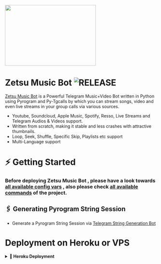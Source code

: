 <img src="https://telegra.ph/file/6f85dc68c2c347ca763e3.jpg" align="center" width="300" height="200"/>

# Zetsu Music Bot <img src="https://img.shields.io/github/v/release/damsyx/ZetsuMusic?color=black&logo=github&logoColor=black&style=social" alt="RELEASE">

[Zetsu Music Bot](https://github.com/d4msy/ZetsuMusic) is a Powerful Telegram Music+Video Bot written in Python using Pyrogram and Py-Tgcalls by which you can stream songs, video and even live streams in your group calls via various sources.

* Youtube, Soundcloud, Apple Music, Spotify, Resso, Live Streams and Telegram Audios & Videos support.
* Written from scratch, making it stable and less crashes with attractive thumbnails.
* Loop, Seek, Shuffle, Specific Skip, Playlists etc support
* Multi-Language support


# ⚡️ Getting Started

### Before deploying Zetsu Music Bot , please have a look towards [all available config vars](../config/README.md) , also please check [all available commands](../strings/command.yml) of the project.

## 🖇 Generating Pyrogram String Session

- Generate a Pyrogram String Session via [Telegram String Generation Bot](https://t.me/ZetsuStringBot)

# Deployment on Heroku or VPS

<details>
<summary><b> 🚀 Heroku Deployment</b></summary>
<br>

<h4>Click the button below to deploy Zetsu on Heroku!</h4>    
<a href="https://heroku.com/deploy?template=https://github.com/d4msy/ZetsuMusic"><img src="https://img.shields.io/badge/Deploy%20To%20Heroku-blueviolet?style=for-the-badge&logo=heroku" width="200""/></a>

<details>
<summary><b>⚡ Deploy on VPS</b></summary>
<br>
    
### Tutorial Deploy on VPS
- Upgrade & Update :
```sh
sudo apt-get update && sudo apt-get upgrade -y
```
- Menginstal Paket yang Diperlukan :
```sh
sudo apt-get install python3-pip ffmpeg -y
```
- install pip :
```sh
sudo pip3 install -U pip
```
- Install Node
```sh
curl -fssL https://deb.nodesource.com/setup_18.x | sudo -E bash - && sudo apt-get install nodejs -y && npm i -g npm
```
- cloning repository
```sh
git clone https://github.com/d4msy/ZetsuMusic
```
- ubah direktori.
```sh
cd ZetsuMusic
```
- install requirements
```sh
pip3 install -U -r requirements.txt
```
- mengganti nama sample.env dengan .env
```sh
cp sample.env .env
```
- Masuk ke .env
```sh
nano .env
```
- Masukan semua data data bot music mu disitu
- Setelah semua data dimasukan silahkan 
```sh
ctrl + s dan x
```
- Buat Screen agar bot Aktif terus menerus 
```sh
screen -S ZetsuMusic
```
- Mulai Jalanin Bot :
```sh
bash start
```

</details>

## 🗂 License

This project is licensed under the **GNU General Public License v3**. All designs were created by [@d4msy](https://github.com/d4msy) .

See [LICENSE](../LICENSE) for more information.

Special thanks to these amazing projects/people which/who help power Zetsu Music Bot:

- [Pyrogram](https://github.com/pyrogram/pyrogram)
- [Py-Tgcalls](https://github.com/pytgcalls/pytgcalls)
- [CallsMusic Team](https://github.com/Callsmusic)
- [TheHamkerCat](https://github.com/TheHamkerCat)
- [Charon Baglari](https://github.com/XCBv021)
- [TeamYukki](https://github.com/TeamYukki)

